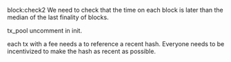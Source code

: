 


block:check2
We need to check that the time on each block is later than the median of the last finality of blocks.



tx_pool uncomment in init.


each tx with a fee needs a to reference a recent hash. Everyone needs to be incentivized to make the hash as recent as possible.